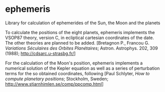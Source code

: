 # ephemeris
Library for calculation of ephemerides of the Sun, the Moon and the planets

To calculate the positions of the eight planets, ephemeris implements the VSOP87 theory,
version C, in ecliptical cartesian coordinates of the date. The other theories are
planned to be added.
[Bretagnon P., Francou G. <cite>Variations Séculaires des Orbites Planétaires</cite>;
Astron. Astrophys. 202, 309 (1988);
<a href="http://cdsarc.u-strasbg.fr/viz-bin/ftp-index?VI/81">http://cdsarc.u-strasbg.fr/</a>]

For the calculation of the Moon's position, ephemeris implements a numerical solution
of the Kepler equation as well as a series of perturbation terms for the so obtained
coordinates, following
[Paul Schlyter, <cite>How to compute planetary positions</cite>; Stockholm, Sweden;
<a href="http://www.stjarnhimlen.se/comp/ppcomp.html">http://www.stjarnhimlen.se/comp/ppcomp.html</a>]
